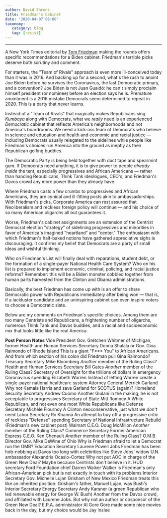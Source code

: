 ```yaml
---
author: David Ehrens
title: Friedman's Cabinet
date: '2020-04-07 08:00'
taxonomy:
   category: blog
   tag: [resist]
---
```

---
A New York Times editorial by [Tom Friedman](https://www.nytimes.com/2020/04/07/opinion/biden-campaign-covid.html) making the rounds offers specific recommendations for a Biden cabinet. Friedman's terrible picks deserve both scrutiny and comment.

For starters, the "Team of Rivals" approach is even more ill-conceived today than it was in 2016. And backing up for a second, what's the rush to anoint Joe Biden before he survives the Coronavirus, the last Democratic primary, and a convention? Joe Biden is not Juan Guaidó: he can't simply proclaim himself president (or nominee) before an election says he is. Premature anointment is a 2016 mistake Democrats seem determined to repeat in 2020. This is a party that never learns.

Instead of a "Team of Rivals" that magically makes Republicans sing *Kumbaya* along with Democrats, what we *really* need is an experienced *Democratic* cabinet that reflects America's neighborhoods and not America's boardrooms. We need a kick-ass team of Democrats who believe in science and education and health and economic and racial justice — including Democrats usually relegated to the sidelines while people like Friedman's choices run America into the ground as ineptly as their Republican golfing buddies.

The Democratic Party is being held together with duct tape and spearmint gum. If Democrats need anything, it is to give power to people *already inside* the tent, especially progressives and African Americans — rather than handing Republicans, Think Tank ideologues, CEO's, and Friedman's Davos crowd any more power than they already have.

Where Friedman casts a few crumbs to progressives and African Americans, they are cynical and ill-fitting posts akin to ambassadorships. With Friedman's picks, Corporate America can rest assured that Neoliberalism and reckless foreign policy will continue — and his choice of so many American oligarchs all but guarantees it.

Worse, Friedman's cabinet assignments are an extension of the Centrist Democrat election "strategy" of sidelining progressives and minorities in favor of America's imagined "heartland" and "center." The enthusiasm with which Friedman's half-baked notions have gathered appreciative sighs is discouraging. It confirms my belief that Democrats are a party of small ideas and wishful thinking.

Who on Friedman's List will finally deal with reparations, student debt, or the formation of a single-payer National Health Care System? Who on his list is prepared to implement economic, criminal, policing, and racial justice reforms? Remember: this will be a Biden monster cobbled together from human parts harvested from the Clinton and Obama administrations.

Basically, the best Friedman has come up with is an offer to share Democratic power with Republicans immediately after being won — that is, if a lackluster candidate and an uninspiring cabinet can even inspire voters to choose a Democratic slate.

Below are my comments on Friedman's specific choices. Among them are too many Centrists and Republicans, a frightening number of oligarchs, numerous Think Tank and Davos buddies, and a racial and socioeconomic mix that looks little like the real America.

**Post** **Person** **Notes** Vice President Gov. Gretchen Whitmer of Michigan, former Health and Human Services Secretary Donna Shalala or Gov. Gina Raimondo of Rhode Island This is a giant "F\*\*\* You" to African Americans. And from which section of his colon did Friedman pull Gina Raimondo? Treasury Secretary Mike Bloomberg *Another* member of the Ruling Class? Health and Human Services Secretary Bill Gates *Another* member of the Ruling Class? Secretary of Oversight for the trillions of dollars in emergency Coronavirus spending Elizabeth Warren Instead of letting Warren create a single-payer national healthcare system Attorney General Merrick Garland Why not Kamala Harris and save Garland for SCOTUS (again)? Homeland Security Secretary Andrew Cuomo Another Giulani in the making; he is not acceptable to progressives Secretary of State Mitt Romney A White Republican, and not even one most White Republicans like Defense Secretary Michèle Flournoy A Clinton neoconservative, just what we *don't* need Labor Secretary Ro Khanna An attempt to buy off a progressive critic of reckless "Defense" spending Secretary of National Infrastructure Rebuild (Friedman's new cabinet post) Walmart C.E.O. Doug McMillon *Another* member of the Ruling Class? Commerce Secretary Former American Express C.E.O. Ken Chenault *Another* member of the Ruling Class? O.M.B. Director Gov. Mike DeWine of Ohio Why is Friedman afraid to let a Democrat run the OMB? Education Secretary Laurene Powell Jobs Friedman has been hob-nobbing at Davos too long with celebrities like Steve Jobs' widow U.N. ambassador Alexandria Ocasio-Cortez Why not put AOC in charge of the Green New Deal? Maybe because Centrists don't believe in it. HUD secretary Ford Foundation chief Darren Walker Walker is Friedman's only African-American pick but is not exactly in touch with its problems Interior Secretary Gov. Michelle Lujan Grisham of New Mexico Friedman treats this like an inherited position: Grisham's father, Manuel Lujan, was Bush's Interior Secretary Energy Secretary Andy Karsner (a green Republican who led renewable energy for George W. Bush) Another from the Davos crowd, and affiliated with Laurene Jobs. But why not an author or cosponsor of the Green New Deal? E.P.A. administrator Al Gore Gore made some nice movies back in the day, but my choice would be Jay Inslee
